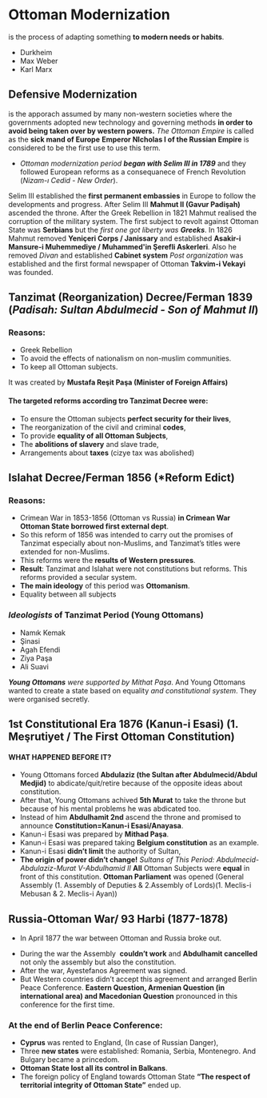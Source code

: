 # Ottoman Modernization
is  the process of adapting something **to modern needs or habits**.
- Durkheim
- Max Weber
- Karl Marx

## Defensive Modernization 
is the apporach assumed by many non-western societies where the governments adopted new technology and governing methods **in order to avoid being taken over by western powers.**
*The Ottoman Empire* is called as the **sick mand of Europe** 
**Emperor NIcholas I of the Russian Empire** is considered to be the first use to use this term.

- *Ottoman modernization period **began with Selim III in 1789*** and they followed European reforms as a consequanece of French Revolution (*Nizam-ı Cedid* - *New Order*).

Selim III established the **first permanent embassies** in Europe to follow the developments and progress.
After Selim III **Mahmut II (Gavur Padişah)** ascended the throne. After the Greek Rebellion in 1821 Mahmut realised the corruption of the military system.
The first subject to revolt against Ottoman State was **Serbians** but the *first one got liberty was **Greeks***. 
In 1826 Mahmut removed **Yeniçeri Corps / Janissary** and established **Asakir-i Mansure-i Muhemmediye / Muhammed'in Şerefli Askerleri**. Also he removed *Divan* and established **Cabinet system**
*Post organization* was established and the first formal newspaper of Ottoman **Takvim-i Vekayi**
was founded.

## Tanzimat (Reorganization) Decree/Ferman 1839 (*Padisah: Sultan Abdulmecid - Son of Mahmut II*)
### Reasons:
- Greek Rebellion
- To avoid the effects of nationalism on non-muslim communities.
- To keep all Ottoman subjects.

It was created by **Mustafa Reşit Paşa (Minister of Foreign Affairs)**

#### The targeted reforms according tro Tanzimat Decree were:
- To ensure the Ottoman subjects **perfect security for their lives**,
- The reorganization of the civil and criminal **codes**,
- To provide **equality of all Ottoman Subjects**,
- The **abolitions of slavery** and slave trade,
- Arrangements about **taxes** (cizye tax was abolished)

## Islahat Decree/Ferman 1856 (*Reform Edict)
### Reasons:
- Crimean War in 1853-1856 (Ottoman vs Russia) **in Crimean War Ottoman State borrowed first external dept**.
- So this reform of 1856 was intended to carry out the promises of Tanzimat especially about non-Muslims, and Tanzimat’s titles were extended for non-Muslims.
- This reforms were the **results of Western pressures**.
- **Result**: Tanzimat and Islahat were not constitutions but reforms. This reforms provided a secular system.
- **The main ideology** of this period was **Ottomanism**.
- Equality between all subjects

### *Ideologists* of Tanzimat Period (Young Ottomans)
- Namık Kemak
- Şinasi
- Agah Efendi
- Ziya Paşa
- Ali Suavi

***Young Ottomans** were supported by Mithat Paşa*. And Young Ottomans wanted to create a state based on equality *and constitutional system*. They were organised secretly.

## 1st Constitutional Era 1876 (Kanun-i Esasi) (1. Meşrutiyet / The First Ottoman Constitution)

#### WHAT HAPPENED BEFORE IT?
- Young Ottomans forced **Abdulaziz (the Sultan after Abdulmecid/Abdul Medjid)** to abdicate/quit/retire because of the opposite ideas about constitution.
- After that, Young Ottomans achived **5th Murat** to take the throne but because of his mental problems he was abdicated too.
- Instead of him **Abdulhamit 2nd** ascend the throne and promised to announce **Constitution=Kanun-i Esasi/Anayasa**.
- Kanun-i Esasi was prepared by **Mithad Paşa**.
- Kanun-i Esasi was prepared taking **Belgium constitution** as an example.
- Kanun-i Esasi **didn’t limit** the authority of Sultan,
- **The origin of power didn’t change!**
*Sultans of This Period: Abdulmecid-Abdulaziz-Murat V-Abdulhamid II*
**All** Ottoman Subjects were **equal** in front of this constitution.
**Ottoman Parliament** was opened (General Assembly  (1. Assembly of Deputies & 2.Assembly of Lords)(1. Meclis-i Mebusan & 2. Meclis-i Ayan))

## Russia-Ottoman War/ 93 Harbi (1877-1878)
* In April 1877 the war between Ottoman and Russia broke out.
- During the war the Assembly  **couldn’t work** and **Abdulhamit cancelled** not only the assembly but also the constitution.
- After the war, Ayestefanos Agreement was signed.
- But Western countries didn’t accept this agreement and arranged Berlin Peace Conference. **Eastern Question, Armenian Question (in international area) and Macedonian Question** pronounced in this conference for the first time.

### At the end of Berlin Peace Conference:
- **Cyprus** was rented to England, (In case of Russian Danger),
- Three **new states** were established: Romania, Serbia, Montenegro. And Bulgary became a princedom.
- **Ottoman State lost all its control in Balkans**.
- The foreign policy of England towards Ottoman State **“The respect of territorial integrity of Ottoman State”** ended up.